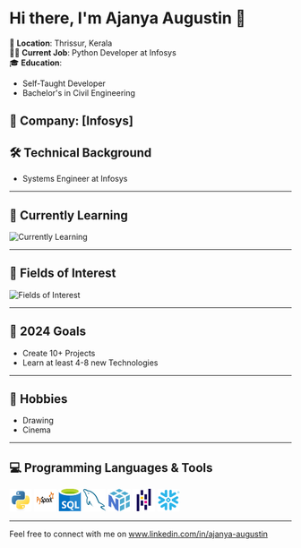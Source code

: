 # Hi there, I'm Ajanya Augustin 👋

📍 **Location**: Thrissur, Kerala  
👨‍💻 **Current Job**: Python Developer at Infosys  
🎓 **Education**:  
- Self-Taught Developer  
- Bachelor's in Civil Engineering  

🏢 **Company**: [Infosys]
---

## 🛠️ Technical Background
- Systems Engineer at Infosys  

---

## 🌱 Currently Learning
![Currently Learning](https://github-readme-stats.vercel.app/api/top-langs/?username=Ajanya-Augustin&layout=compact&hide_border=true&bg_color=30,e96443,904e95&title_color=fff&text_color=fff)

---

## 🚀 Fields of Interest
![Fields of Interest](https://github-readme-stats.vercel.app/api/top-langs/?username=Ajanya-Augustin&layout=compact&hide_border=true&bg_color=30,904e95,e96443&title_color=fff&text_color=fff)

---

## 🎯 2024 Goals
- Create 10+ Projects  
- Learn at least 4-8 new Technologies

---

## 🎨 Hobbies
- Drawing
- Cinema

---

## 💻 Programming Languages & Tools

<p>
  <a href="#"><img src="https://raw.githubusercontent.com/devicons/devicon/master/icons/python/python-original.svg" alt="python" width="40" height="40"/></a>
  <a href="#"><img src="https://github.com/Ajanya-Augustin/Ajanya-Augustin/blob/main/pyspark.png?raw=true" alt="pyspark" width="40" height="40"/></a>
  <a href="#"><img src="https://github.com/Ajanya-Augustin/Ajanya-Augustin/blob/main/sql.png?raw=true" alt="sql" width="40" height="40"/></a>
  <a href="#"><img src="https://raw.githubusercontent.com/devicons/devicon/master/icons/mysql/mysql-original.svg" alt="mysql" width="40" height="40"/></a>
  <a href="#"><img src="https://raw.githubusercontent.com/devicons/devicon/master/icons/numpy/numpy-original.svg" alt="numpy" width="40" height="40"/></a>
  <a href="#"><img src="https://raw.githubusercontent.com/devicons/devicon/master/icons/pandas/pandas-original.svg" alt="pandas" width="40" height="40"/></a>
  <a href="#"><img src="https://github.com/Ajanya-Augustin/Ajanya-Augustin/blob/main/snowflake.png?raw=true" alt="snowflake" width="40" height="40"/></a>
</p>

---

Feel free to connect with me on www.linkedin.com/in/ajanya-augustin
